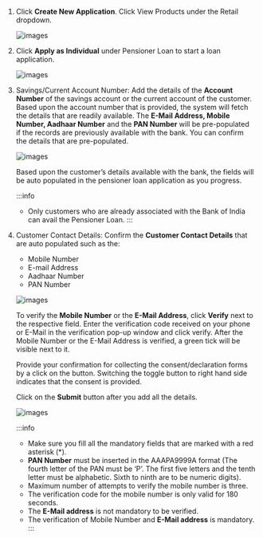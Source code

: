 1. Click **Create New Application**. Click View Products under the Retail dropdown.

   ![images](/images/Fig4.png)

2. Click **Apply as Individual** under Pensioner Loan to start a loan application.

   ![images](/images/Fig5.png "Figure 5")

3. Savings/Current Account Number:
   Add the details of the **Account Number** of the savings account or the current account of the customer. Based upon the account number that is provided, the system will fetch the details that are readily available. The **E-Mail Address, Mobile Number, Aadhaar Number** and the **PAN Number** will be pre-populated if the records are previously available with the bank. You can confirm the details that are pre-populated.

   ![images](/images/Fig6.png "Figure 6")

   Based upon the customer’s details available with the bank, the fields will be auto populated in the pensioner loan application as you progress.

   :::info

   - Only customers who are already associated with the Bank of India can avail the Pensioner Loan.
     :::

4. Customer Contact Details:
   Confirm the **Customer Contact Details** that are auto populated such as the:

   - Mobile Number
   - E-mail Address
   - Aadhaar Number
   - PAN Number

   ![images](/images/Fig7.png "Figure 7")

   To verify the **Mobile Number** or the **E-Mail Address**, click **Verify** next to the respective field. Enter the verification code received on your phone or E-Mail in the verification pop-up window and click verify. After the Mobile Number or the E-Mail Address is verified, a green tick will be visible next to it.

   Provide your confirmation for collecting the consent/declaration forms by a click on the button. Switching the toggle button to right hand side indicates that the consent is provided.

   Click on the **Submit** button after you add all the details.

   ![images](/images/Fig8.png "Figure 8")

   :::info

   - Make sure you fill all the mandatory fields that are marked with a red asterisk (\*).
   - **PAN Number** must be inserted in the AAAPA9999A format (The fourth letter of the PAN must be ‘P’. The first five letters and the tenth letter must be alphabetic. Sixth to ninth are to be numeric digits).
   - Maximum number of attempts to verify the mobile number is three.
   - The verification code for the mobile number is only valid for 180 seconds.
   - The **E-Mail address** is not mandatory to be verified.
   - The verification of Mobile Number and **E-Mail address** is mandatory.
     :::
